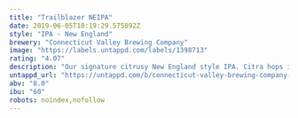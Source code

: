 ```yaml
---
title: "Trailblazer NEIPA"
date: 2019-06-05T10:19:29.575892Z
style: "IPA - New England"
brewery: "Connecticut Valley Brewing Company"
image: "https://labels.untappd.com/labels/1398713"
rating: "4.07"
description: "Our signature citrusy New England style IPA. Citra hops impart bright orange notes with light tropical undertones and finishes with a pithy grapefruit zest."
untappd_url: "https://untappd.com/b/connecticut-valley-brewing-company-trailblazer-neipa/1398713"
abv: "8.0"
ibu: "60"
robots: noindex,nofollow
---
```

